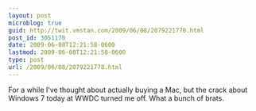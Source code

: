 ```yaml
---
layout: post
microblog: true
guid: http://twit.vmstan.com/2009/06/08/2079221778.html
post_id: 3051170
date: 2009-06-08T12:21:58-0600
lastmod: 2009-06-08T12:21:58-0600
type: post
url: /2009/06/08/2079221778.html
---
```

For a while I've thought about actually buying a Mac, but the crack about Windows 7 today at WWDC turned me off. What a bunch of brats.
